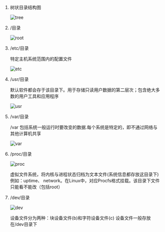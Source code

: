 
1. 树状目录结构图

    ![tree](../Image/tree.jpeg)

2. /目录

    ![root](../Image/root.jpeg)


1. /etc/目录

    特定主机系统范围内的配置文件

    ![etc](../Image/etc.jpeg)

4. /usr/目录

    默认软件都会存于该目录下。用于存储只读用户数据的第二层次；包含绝大多数的用户工具和应用程序

    ![usr](../Image/usr.png)

5. /var/目录

    /var 包括系统一般运行时要改变的数据.每个系统是特定的，即不通过网络与其他计算机共享

    ![var](../Image/var.jpeg)

6. /proc/目录

    ![proc](../Image/proc.png)

    虚拟文件系统，将内核与进程状态归档为文本文件(系统信息都存放这目录下)
    例如：uptime、 network。在Linux中，对应Procfs格式挂载。该目录下文件只能看不能改（包括root）

1. /dev/目录

    ![dev](../Image/dev.png)

    设备文件分为两种：块设备文件(b)和字符设备文件(c)
    设备文件一般存放在/dev目录下
